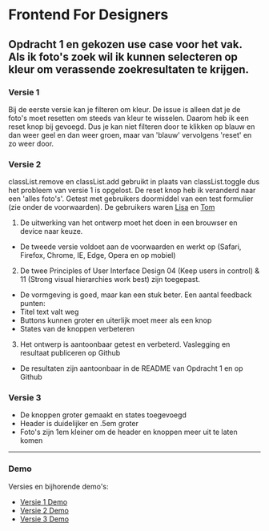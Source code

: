 # Frontend For Designers
Opdracht 1 en gekozen use case voor het vak.
Als ik foto's zoek wil ik kunnen selecteren op kleur om verassende zoekresultaten te krijgen.
---

### Versie 1
Bij de eerste versie kan je filteren om kleur. De issue is alleen dat je de foto's moet resetten om steeds van kleur te wisselen. Daarom heb ik een reset knop bij gevoegd. Dus je kan niet filteren door te klikken op blauw en dan weer geel en dan weer groen, maar van 'blauw' vervolgens 'reset' en zo weer door.

### Versie 2
classList.remove en classList.add gebruikt in plaats van classList.toggle dus het probleem van versie 1 is opgelost. De reset knop heb ik veranderd naar een 'alles foto's'. Getest met gebruikers doormiddel van een test formulier (zie onder de voorwaarden). De gebruikers waren [Lisa](https://github.com/LisaOttenhof) en [Tom](https://github.com/TomWesterhof)

1. De uitwerking van het ontwerp moet het doen in een brouwser en device naar keuze.
- De tweede versie voldoet aan de voorwaarden en werkt op (Safari, Firefox, Chrome, IE, Edge, Opera en op mobiel)
2. De twee Principles of User Interface Design 04 (Keep users in control) & 11 (Strong visual hierarchies work best) zijn toegepast.
- De vormgeving is goed, maar kan een stuk beter. Een aantal feedback punten: 
- Titel text valt weg
- Buttons kunnen groter en uiterlijk moet meer als een knop
- States van de knoppen verbeteren
3. Het ontwerp is aantoonbaar getest en verbeterd. Vaslegging en resultaat publiceren op Github
- De resultaten zijn aantoonbaar in de README van Opdracht 1 en op Github
  
### Versie 3
- De knoppen groter gemaakt en states toegevoegd
- Header is duidelijker en .5em groter
- Foto's zijn 1em kleiner om de header en knoppen meer uit te laten komen
-----

### Demo
Versies en bijhorende demo's:

- [Versie 1 Demo](https://mohammed1967.github.io/Frontend-For-Designers/Opdracht1/Versie1/FFD_Opdracht1_Versie_1)
- [Versie 2 Demo](https://mohammed1967.github.io/Frontend-For-Designers/Opdracht1/Versie2/FFD_Opdracht1_Versie%232)
- [Versie 3 Demo](https://mohammed1967.github.io/Frontend-For-Designers/Opdracht1/Versie3/FFD_Opdracht1_Versie%233)
